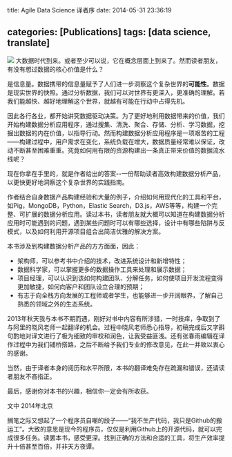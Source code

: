 title: Agile Data Science 译者序
date: 2014-05-31 23:36:19

categories: [Publications]
tags: [data science, translate]
---
![](https://wenzhong-1259152588.cos.ap-beijing.myqcloud.com/agile_data_science_ss.png)
大数据时代到来。或者至少可以说，它在概念层面上到来了。然而读者朋友，有没有想过数据的核心价值是什么？

是信息量。数据携带的信息量赋予了人们进一步洞察这个复杂世界的**可能性**。数据是现实世界的快照。通过分析数据，我们可以对世界有更深入，更准确的理解。若我们能越快、越好地理解这个世界，就越有可能在行动中占得先机。

因此各行各业，都开始讲究数据驱动决策。为了更好地利用数据带来的价值，我们开始构建数据分析应用程序，通过搜集、清洗、聚合、存储、分析、学习数据，挖掘出数据的内在价值，以指导行动。然而构建数据分析应用程序是一项艰苦的工程——构建过程中，用户需求在变化，系统负载在增大，数据质量经常难以保证，改动不断甚至困难重重。究竟如何用有限的资源构建出一条真正带来价值的数据流水线呢？

现在你拿在手里的，就是作者给出的答案--一份帮助读者高效构建数据分析产品，以更快更好地洞察这个复杂世界的实践指南。
<!--more-->
作者结合自身数据产品构建经验和大量的例子，介绍如何用现代化的工具和平台，如Pig，MongoDB，Python，Elastic Search，D3.js，AWS等等，构建一个完整、可扩展的数据分析应用。读过本书，读者朋友就大概可以知道在构建数据分析应用时可能遇到的问题，遇到某些问题时可以有哪些选择，设计中有哪些陷阱与反模式，以及如何利用开源项目组合出简洁优雅的解决方案。

本书涉及到构建数据分析产品的方方面面，因此：

* 架构师，可以参考书中介绍的技术，改进系统设计和新增特性；
* 数据科学家，可以掌握更多的数据操作工具来处理和展示数据；
* 项目经理，可以认识到该如何构建团队、分解任务，如何使项目开发流程变得更加敏捷，如何向客户和团队设立合理的预期；
* 有志于向全栈方向发展的工程师或者学生，也能够进一步开阔眼界，了解自己熟悉的领域之外的生态系统。

2013年秋天我与本书不期而遇，刚好对书中内容有所涉猎，一时技痒，争取到了与阿里的晓风老师一起翻译的机会。过程中晓风老师悉心指导，初稿完成后又字斟句酌地对译文进行了极为细致的审校和润色，让我受益匪浅。还有张春雨编辑在译作过程中为我们铺桥搭路，之后不断给予我们专业的修改意见，在此一并致以衷心的感谢。

当然，由于译者本身的阅历和水平所限，本书的翻译难免存在疏漏和错误，还请读者朋友不吝指正。

最后，感谢你对本书的兴趣，相信你一定会有所收获。

文中
2014年北京

搁笔之际又想起了一个程序员自嘲的段子——“我不生产代码，我只是Github的搬运工”。大致的意思是现今的程序员，仅仅是利用Github上的开源代码，就可以完成很多任务。读罢本书，感受更深。找到正确的方法和合适的工具，将生产效率提升十倍甚至百倍，并非天方夜谭。
